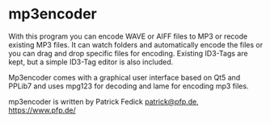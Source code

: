 # mp3encoder
With this program you can encode WAVE or AIFF files to MP3 or recode existing MP3 files.
It can watch folders and automatically encode the files or you can drag and drop specific files for encoding.
Existing ID3-Tags are kept, but a simple ID3-Tag editor is also included.

Mp3encoder comes with a graphical user interface based on Qt5 and PPLib7 and uses mpg123 for decoding and lame for encoding mp3 files.

mp3encoder is written by Patrick Fedick <patrick@pfp.de>, https://www.pfp.de/
